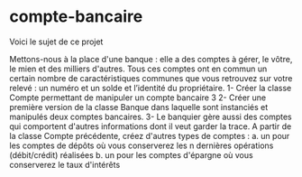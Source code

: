 # compte-bancaire
Voici le sujet de ce projet


Mettons-nous à la place d'une banque : elle a des comptes à gérer, le vôtre, le mien et des
milliers d'autres. Tous ces comptes ont en commun un certain nombre de
caractéristiques communes que vous retrouvez sur votre relevé : un numéro et un solde
et l’identité du propriétaire.
1- Créer la classe Compte permettant de manipuler un compte bancaire
3
2- Créer une première version de la classe Banque dans laquelle sont instanciés et
manipulés deux comptes bancaires.
3- Le banquier gère aussi des comptes qui comportent d'autres informations dont il
veut garder la trace. A partir de la classe Compte précédente, créez d'autres types
de comptes :
a. un pour les comptes de dépôts où vous conserverez les n dernières
opérations (débit/crédit) réalisées
b. un pour les comptes d'épargne où vous conserverez le taux d'intérêts
